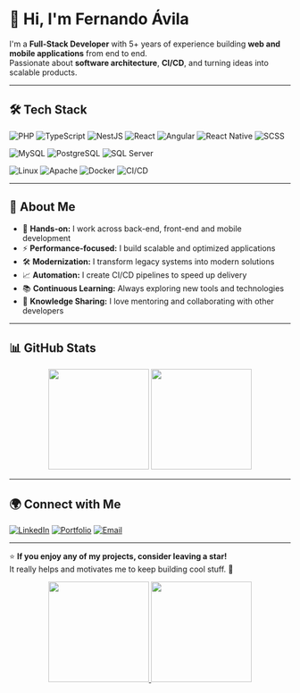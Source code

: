 # 👋 Hi, I'm Fernando Ávila  

I'm a **Full-Stack Developer** with 5+ years of experience building **web and mobile applications** from end to end.  
Passionate about **software architecture**, **CI/CD**, and turning ideas into scalable products.

---

## 🛠️ Tech Stack

![PHP](https://img.shields.io/badge/PHP-777BB4?style=for-the-badge&logo=php&logoColor=white)
![TypeScript](https://img.shields.io/badge/TypeScript-3178C6?style=for-the-badge&logo=typescript&logoColor=white)
![NestJS](https://img.shields.io/badge/NestJS-E0234E?style=for-the-badge&logo=nestjs&logoColor=white)
![React](https://img.shields.io/badge/React-20232A?style=for-the-badge&logo=react&logoColor=61DAFB)
![Angular](https://img.shields.io/badge/Angular-DD0031?style=for-the-badge&logo=angular&logoColor=white)
![React Native](https://img.shields.io/badge/React_Native-20232A?style=for-the-badge&logo=react&logoColor=61DAFB)
![SCSS](https://img.shields.io/badge/SCSS-CC6699?style=for-the-badge&logo=sass&logoColor=white)

![MySQL](https://img.shields.io/badge/MySQL-4479A1?style=for-the-badge&logo=mysql&logoColor=white)
![PostgreSQL](https://img.shields.io/badge/PostgreSQL-316192?style=for-the-badge&logo=postgresql&logoColor=white)
![SQL Server](https://img.shields.io/badge/SQL_Server-CC2927?style=for-the-badge&logo=microsoftsqlserver&logoColor=white)

![Linux](https://img.shields.io/badge/Linux-FCC624?style=for-the-badge&logo=linux&logoColor=black)
![Apache](https://img.shields.io/badge/Apache-D22128?style=for-the-badge&logo=apache&logoColor=white)
![Docker](https://img.shields.io/badge/Docker-2496ED?style=for-the-badge&logo=docker&logoColor=white)
![CI/CD](https://img.shields.io/badge/CI%2FCD-000000?style=for-the-badge&logo=githubactions&logoColor=white)

---

## 🚀 About Me

- 🔧 **Hands-on:** I work across back-end, front-end and mobile development  
- ⚡ **Performance-focused:** I build scalable and optimized applications  
- 🛠️ **Modernization:** I transform legacy systems into modern solutions  
- 📈 **Automation:** I create CI/CD pipelines to speed up delivery  
- 📚 **Continuous Learning:** Always exploring new tools and technologies  
- 💬 **Knowledge Sharing:** I love mentoring and collaborating with other developers  

---

## 📊 GitHub Stats

<p align="center">
  <img height="180em" src="https://github-readme-stats.vercel.app/api?username=ofernandoavila&show_icons=true&theme=tokyonight&hide_border=true" />
  <img height="180em" src="https://github-readme-stats.vercel.app/api/top-langs/?username=ofernandoavila&layout=compact&langs_count=8&theme=tokyonight&hide_border=true"/>
</p>

---

## 🌍 Connect with Me

[![LinkedIn](https://img.shields.io/badge/LinkedIn-0077B5?style=for-the-badge&logo=linkedin&logoColor=white)](https://www.linkedin.com/in/ofernandoavila)
[![Portfolio](https://img.shields.io/badge/Portfolio-000000?style=for-the-badge&logo=react&logoColor=white)](https://ofernandoavila.com)
[![Email](https://img.shields.io/badge/Email-FFFFFF?style=for-the-badge&logo=gmail&logoColor=red)](mailto:fernandoavilajunior@gmail.com)

---

⭐ **If you enjoy any of my projects, consider leaving a star!**  
It really helps and motivates me to keep building cool stuff. 🚀


<div align="center">
  <a href="https://github.com/ofernandoavila">
  <img height="180em" src="https://github-readme-stats.vercel.app/api?username=ofernandoavila&show_icons=true&theme=dracula&include_all_commits=true&count_private=true"/>
  <img height="180em" src="https://github-readme-stats.vercel.app/api/top-langs/?username=ofernandoavila&layout=compact&langs_count=7&theme=dracula"/>
</div>
